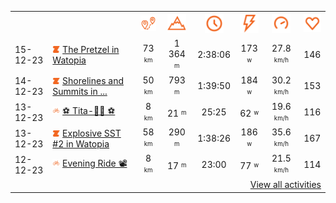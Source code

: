 <table>
    <tr>
        <th></th>
        <th></th>
        <th align="center"><img src="https://raw.githubusercontent.com/robiningelbrecht/strava-activities/master/public/distance.svg" width="30" alt="distance" title="distance"/></th>
        <th align="center"><img src="https://raw.githubusercontent.com/robiningelbrecht/strava-activities/master/public/elevation.svg" width="30" alt="elevation" title="elevation"/></th>
        <th align="center"><img src="https://raw.githubusercontent.com/robiningelbrecht/strava-activities/master/public/time.svg" width="30" alt="time" title="time"/></th>
        <th align="center"><img src="https://raw.githubusercontent.com/robiningelbrecht/strava-activities/master/public/average-watt.svg" width="30" alt="average watts" title="average watts"/></th>
        <th align="center"><img src="https://raw.githubusercontent.com/robiningelbrecht/strava-activities/master/public/average-speed.svg" width="30" alt="average speed" title="average speed"/></th>
        <th align="center"><img src="https://raw.githubusercontent.com/robiningelbrecht/strava-activities/master/public/heart-rate.svg" width="30" alt="average heart rate" title="average heart rate"/></th>
    </tr>
            <tr>
            <td>15-12-23</td>
            <td>
                <img src="https://raw.githubusercontent.com/robiningelbrecht/strava-activities/master/public/activity-virtual-ride.svg" width="12" alt="virtual ride" title="virtual ride"/>
                <a href="https://www.strava.com/activities/10383365502" title="Kcal: 1571 | Gear: None ">The Pretzel in Watopia</a>
            </td>
            <td align="center">73 <sup><sub>km</sub></sup></td>
            <td align="center">1 364 <sup><sub>m</sub></sup></td>
            <td align="center">2:38:06</td>
            <td align="center">173 <sup><sub>w</sub></sup></td>
            <td align="center">27.8 <sup><sub>km/h</sub></sup></td>
            <td align="center">146</td>
        </tr>
            <tr>
            <td>14-12-23</td>
            <td>
                <img src="https://raw.githubusercontent.com/robiningelbrecht/strava-activities/master/public/activity-virtual-ride.svg" width="12" alt="virtual ride" title="virtual ride"/>
                <a href="https://www.strava.com/activities/10378934674" title="Kcal: 1056 | Gear: None ">Shorelines and Summits in ...</a>
            </td>
            <td align="center">50 <sup><sub>km</sub></sup></td>
            <td align="center">793 <sup><sub>m</sub></sup></td>
            <td align="center">1:39:50</td>
            <td align="center">184 <sup><sub>w</sub></sup></td>
            <td align="center">30.2 <sup><sub>km/h</sub></sup></td>
            <td align="center">153</td>
        </tr>
            <tr>
            <td>13-12-23</td>
            <td>
                <img src="https://raw.githubusercontent.com/robiningelbrecht/strava-activities/master/public/activity-ride.svg" width="12" alt="virtual ride" title="virtual ride"/>
                <a href="https://www.strava.com/activities/10376290705" title="Kcal: 211 | Gear: None ">⚽️ Tita-🧙‍♂️ ⚽️</a>
            </td>
            <td align="center">8 <sup><sub>km</sub></sup></td>
            <td align="center">21 <sup><sub>m</sub></sup></td>
            <td align="center">25:25</td>
            <td align="center">62 <sup><sub>w</sub></sup></td>
            <td align="center">19.6 <sup><sub>km/h</sub></sup></td>
            <td align="center">116</td>
        </tr>
            <tr>
            <td>13-12-23</td>
            <td>
                <img src="https://raw.githubusercontent.com/robiningelbrecht/strava-activities/master/public/activity-virtual-ride.svg" width="12" alt="virtual ride" title="virtual ride"/>
                <a href="https://www.strava.com/activities/10374722819" title="Kcal: 1048 | Gear: None ">Explosive SST #2 in Watopia</a>
            </td>
            <td align="center">58 <sup><sub>km</sub></sup></td>
            <td align="center">290 <sup><sub>m</sub></sup></td>
            <td align="center">1:38:26</td>
            <td align="center">186 <sup><sub>w</sub></sup></td>
            <td align="center">35.6 <sup><sub>km/h</sub></sup></td>
            <td align="center">167</td>
        </tr>
            <tr>
            <td>12-12-23</td>
            <td>
                <img src="https://raw.githubusercontent.com/robiningelbrecht/strava-activities/master/public/activity-ride.svg" width="12" alt="virtual ride" title="virtual ride"/>
                <a href="https://www.strava.com/activities/10372470164" title="Kcal: 118 | Gear: None ">Evening Ride 📽️</a>
            </td>
            <td align="center">8 <sup><sub>km</sub></sup></td>
            <td align="center">17 <sup><sub>m</sub></sup></td>
            <td align="center">23:00</td>
            <td align="center">77 <sup><sub>w</sub></sup></td>
            <td align="center">21.5 <sup><sub>km/h</sub></sup></td>
            <td align="center">114</td>
        </tr>
                <tr>
            <td colspan="8" align="right"><a href="https://github.com/robiningelbrecht/strava-activities#activities">View all activities</a></td>
        </tr>
    </table>
